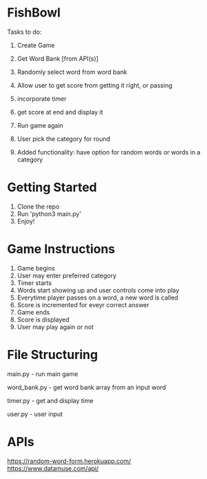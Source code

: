 # FishBowl

Tasks to do:

1. Create Game

2. Get Word Bank [from API(s)]

3. Randomly select word from word bank

4. Allow user to get score from getting it right, or passing

5. incorporate timer

6. get score at end and display it

7. Run game again

8. User pick the category for round

9. Added functionality: have option for random words or words in a category

# Getting Started
1. Clone the repo
2. Run 'python3 main.py'
3. Enjoy!
# Game Instructions

1. Game begins
2. User may enter preferred category
3. Timer starts 
4. Words start showing up and user controls come into play 
5. Everytime player passes on a word, a new word is called 
6. Score is incremented for eveyr correct answer 
7. Game ends 
8. Score is displayed
9. User may play again or not



# File Structuring

main.py - run main game

word_bank.py - get word bank array from an input word

timer.py - get and display time

user.py - user input

# APIs
https://random-word-form.herokuapp.com/
https://www.datamuse.com/api/
